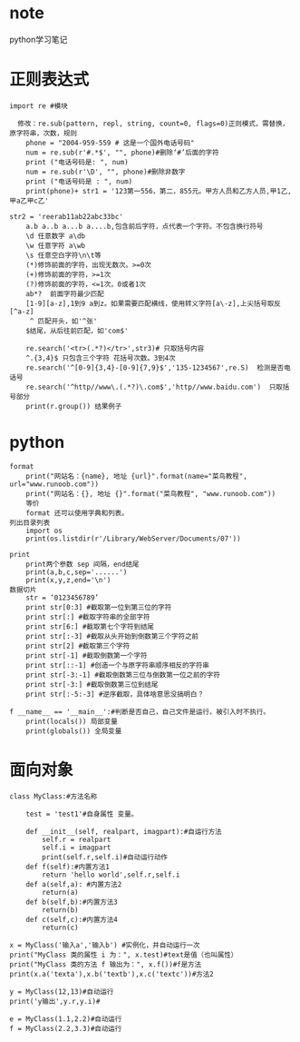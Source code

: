 # note
python学习笔记</br>

# 正则表达式
	import re #模块
	
	  修改：re.sub(pattern, repl, string, count=0, flags=0)正则模式，需替换，原字符串，次数，规则
	    phone = "2004-959-559 # 这是一个国外电话号码"
	    num = re.sub(r'#.*$', "", phone)#删除‘#’后面的字符
	    print ("电话号码是: ", num)
	    num = re.sub(r'\D', "", phone)#删除非数字
	    print ("电话号码是 : ", num)
	    print(phone)+ str1 = '123第一556，第二，855元。甲方人员和乙方人员,甲1乙,甲a乙甲c乙'

	str2 = 'reerab11ab22abc33bc'
		a.b a..b a...b a....b,包含前后字符，点代表一个字符。不包含换行符号
		\d 任意数字 a\db
		\w 任意字符 a\wb
		\s 任意空白字符\n\t等
		(*)修饰前面的字符，出现无数次。>=0次
		(+)修饰前面的字符，>=1次
		(?)修饰前面的字符，<=1次，0或者1次
		ab*?  前面字符最少匹配
		[1-9][a-z],1到9 a到z。如果需要匹配横线，使用转义字符[a\-z],上尖括号取反[^a-z]
		 ^ 匹配开头，如'^张'
		$结尾，从后往前匹配，如'com$'
		
	    re.search('<tr>(.*?)</tr>',str3)# 只取括号内容
	    ^.{3,4}$ 只包含三个字符 花括号次数。3到4次
	    re.search('^[0-9]{3,4}-[0-9]{7,9}$','135-1234567',re.S)  检测是否电话号
	    re.search('^http//www\.(.*?)\.com$','http//www.baidu.com')  只取括号部分
	    print(r.group()) 结果例子

# python

	format  
	 	print("网站名：{name}, 地址 {url}".format(name="菜鸟教程", url="www.runoob.com"))
	 	print("网站名：{}, 地址 {}".format("菜鸟教程", "www.runoob.com"))
	 	等价   
		format 还可以使用字典和列表。
	列出目录列表  
	 	import os
	 	print(os.listdir(r'/Library/WebServer/Documents/07'))
	
	print  
		print两个参数 sep 间隔，end结尾 
		print(a,b,c,sep='......')
		print(x,y,z,end='\n')
	数据切片
	 	str = ‘0123456789’
	 	print str[0:3] #截取第一位到第三位的字符
	 	print str[:] #截取字符串的全部字符
	 	print str[6:] #截取第七个字符到结尾
	 	print str[:-3] #截取从头开始到倒数第三个字符之前
	 	print str[2] #截取第三个字符
	 	print str[-1] #截取倒数第一个字符
	 	print str[::-1] #创造一个与原字符串顺序相反的字符串
	 	print str[-3:-1] #截取倒数第三位与倒数第一位之前的字符
	 	print str[-3:] #截取倒数第三位到结尾
	 	print str[:-5:-3] #逆序截取，具体啥意思没搞明白？
	
	f __name__ == '__main__':#判断是否自己，自己文件是运行，被引入时不执行。
		print(locals()) 局部变量
		print(globals()) 全局变量
# 面向对象
	class MyClass:#方法名称
	
	    test = 'test1'#自身属性 变量。
	    
	    def __init__(self, realpart, imagpart):#自运行方法
	        self.r = realpart
	        self.i = imagpart
	        print(self.r,self.i)#自动运行动作
	    def f(self):#内置方法1
	        return 'hello world',self.r,self.i
	    def a(self,a): #内置方法2
	    	return(a)
	    def b(self,b):#内置方法3
	    	return(b)
	    def c(self,c):#内置方法4
	    	return(c)
		
	x = MyClass('输入a','输入b') #实例化，并自动运行一次
	print("MyClass 类的属性 i 为：", x.test)#text是值（也叫属性）
	print("MyClass 类的方法 f 输出为：", x.f())#f是方法
	print(x.a('texta'),x.b('textb'),x.c('textc'))#方法2
	
	y = MyClass(12,13)#自动运行
	print('y输出',y.r,y.i)#
	
	e = MyClass(1.1,2.2)#自动运行
	f = MyClass(2.2,3.3)#自动运行
